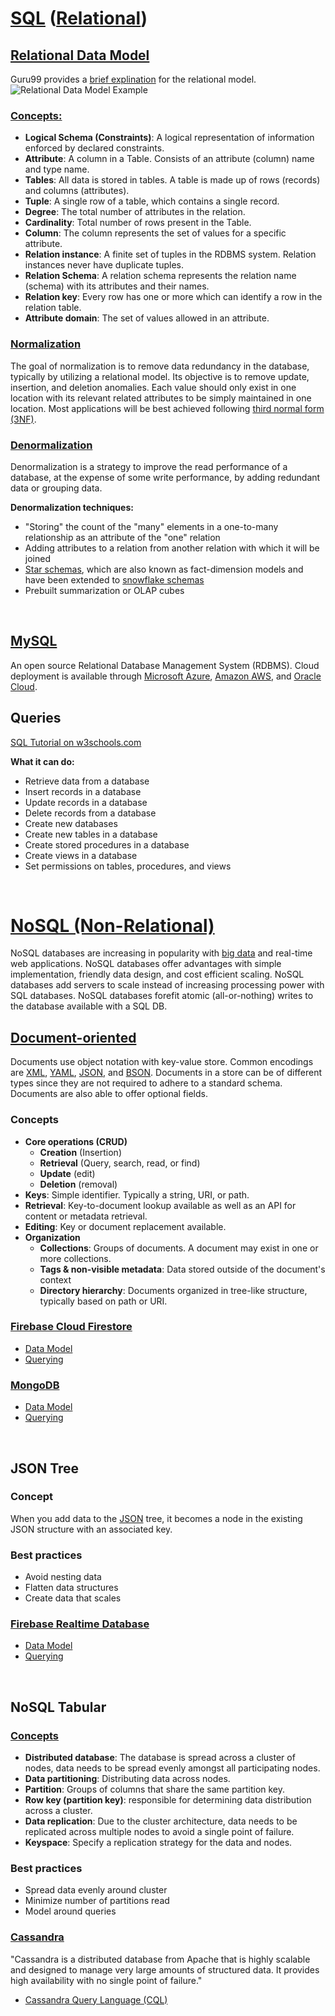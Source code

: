 # [SQL](https://en.wikipedia.org/wiki/SQL) ([Relational](https://en.wikipedia.org/wiki/Relational_database))

## [Relational Data Model](https://en.wikipedia.org/wiki/Relational_model)

Guru99 provides a [brief explination](https://www.guru99.com/relational-data-model-dbms.html) for the relational model.  
![Relational Data Model Example](/Relational_Data_Model_Example.png)

### [Concepts:](https://www.tutorialspoint.com/dbms/relational_data_model.htm)

- **Logical Schema (Constraints)**: A logical representation of information enforced by declared constraints.
- **Attribute**: A column in a Table. Consists of an attribute (column) name and type name.
- **Tables**: All data is stored in tables. A table is made up of rows (records) and columns (attributes).
- **Tuple**: A single row of a table, which contains a single record.
- **Degree**: The total number of attributes in the relation.
- **Cardinality**: Total number of rows present in the Table.
- **Column**: The column represents the set of values for a specific attribute.
- **Relation instance**: A finite set of tuples in the RDBMS system. Relation instances never have duplicate tuples.
- **Relation Schema**: A relation schema represents the relation name (schema) with its attributes and their names.
- **Relation key**: Every row has one or more which can identify a row in the relation table.
- **Attribute domain**: The set of values allowed in an attribute.

### [Normalization](https://en.wikipedia.org/wiki/Database_normalization)

The goal of normalization is to remove data redundancy in the database, typically by utilizing a relational model. Its objective is to remove update, insertion, and deletion anomalies. Each value should only exist in one location with its relevant related attributes to be simply maintained in one location. Most applications will be best achieved following [third normal form (3NF)](https://en.wikipedia.org/wiki/Third_normal_form).

### [Denormalization](https://en.wikipedia.org/wiki/Denormalization)

Denormalization is a strategy to improve the read performance of a database, at the expense of some write performance, by adding redundant data or grouping data.

**Denormalization techniques:**

- "Storing" the count of the "many" elements in a one-to-many relationship as an attribute of the "one" relation
- Adding attributes to a relation from another relation with which it will be joined
- [Star schemas](https://en.wikipedia.org/wiki/Star_schema), which are also known as fact-dimension models and have been extended to [snowflake schemas](https://en.wikipedia.org/wiki/Snowflake_schema)
- Prebuilt summarization or OLAP cubes

<br>

## [MySQL](https://www.mysql.com/)

An open source Relational Database Management System (RDBMS). Cloud deployment is available through [Microsoft Azure](https://azure.microsoft.com/en-gb/services/mysql/), [Amazon AWS](https://aws.amazon.com/rds/mysql/), and [Oracle Cloud](https://cloud.oracle.com/en_US/infrastructure/compute).

## Queries

[SQL Tutorial on w3schools.com](https://www.w3schools.com/sql/sql_intro.asp)

**What it can do:**

- Retrieve data from a database
- Insert records in a database
- Update records in a database
- Delete records from a database
- Create new databases
- Create new tables in a database
- Create stored procedures in a database
- Create views in a database
- Set permissions on tables, procedures, and views

<br>

# [NoSQL (Non-Relational)](https://en.wikipedia.org/wiki/NoSQL)

NoSQL databases are increasing in popularity with [big data](https://en.wikipedia.org/wiki/Big_data) and real-time web applications. NoSQL databases offer advantages with simple implementation, friendly data design, and cost efficient scaling. NoSQL databases add servers to scale instead of increasing processing power with SQL databases. NoSQL databases forefit atomic (all-or-nothing) writes to the database available with a SQL DB.

## [Document-oriented](https://en.wikipedia.org/wiki/Document-oriented_database)

Documents use object notation with key-value store. Common encodings are [XML](https://en.wikipedia.org/wiki/XML), [YAML](https://en.wikipedia.org/wiki/YAML), [JSON](https://en.wikipedia.org/wiki/JSON), and [BSON](https://en.wikipedia.org/wiki/BSON). Documents in a store can be of different types since they are not required to adhere to a standard schema. Documents are also able to offer optional fields.

### Concepts

- **Core operations (CRUD)**
  - **Creation** (Insertion)
  - **Retrieval** (Query, search, read, or find)
  - **Update** (edit)
  - **Deletion** (removal)
- **Keys**: Simple identifier. Typically a string, URI, or path.
- **Retrieval**: Key-to-document lookup available as well as an API for content or metadata retrieval.
- **Editing**: Key or document replacement available.
- **Organization**
  - **Collections**: Groups of documents. A document may exist in one or more collections.
  - **Tags & non-visible metadata**: Data stored outside of the document's context
  - **Directory hierarchy**: Documents organized in tree-like structure, typically based on path or URI.

### [Firebase Cloud Firestore]()

- [Data Model](https://firebase.google.com/docs/firestore/data-model)
- [Querying](https://firebase.google.com/docs/firestore/query-data/queries)

### [MongoDB](https://www.mongodb.com/)

- [Data Model](https://docs.mongodb.com/manual/core/data-modeling-introduction/)
- [Querying](https://docs.mongodb.com/manual/tutorial/query-documents/)

<br>

## JSON Tree

### Concept

When you add data to the [JSON](https://en.wikipedia.org/wiki/JSON) tree, it becomes a node in the existing JSON structure with an associated key.

### Best practices

- Avoid nesting data
- Flatten data structures
- Create data that scales

### [Firebase Realtime Database](https://firebase.google.com/docs/database)

- [Data Model](https://firebase.google.com/docs/database/web/structure-data)
- [Querying](https://firebase.google.com/docs/database/web/lists-of-data#sorting_and_filtering_data)

<br>

## NoSQL Tabular

### [Concepts](https://www.tutorialspoint.com/cassandra/cassandra_architecture.htm)

- **Distributed database**: The database is spread across a cluster of nodes, data needs to be spread evenly amongst all participating nodes.
- **Data partitioning**: Distributing data across nodes.
- **Partition**: Groups of columns that share the same partition key.
- **Row key (partition key)**: responsible for determining data distribution across a cluster.
- **Data replication**: Due to the cluster architecture, data needs to be replicated across multiple nodes to avoid a single point of failure.
- **Keyspace**: Specify a replication strategy for the data and nodes.

### Best practices

- Spread data evenly around cluster
- Minimize number of partitions read
- Model around queries

### [Cassandra](https://cassandra.apache.org/)

"Cassandra is a distributed database from Apache that is highly scalable and designed to manage very large amounts of structured data. It provides high availability with no single point of failure."

- [Cassandra Query Language (CQL)](https://cassandra.apache.org/doc/latest/cql/)

<!-- Add time series db, APIs, and AWS resources -->
